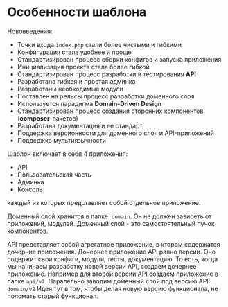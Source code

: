 Особенности шаблона
===

Нововведения:

* Точки входа `index.php` стали более чистыми и гибкими
* Конфигурация стала удобнее и проще
* Стандартизирован процесс сборки конфигов и запуска приложения
* Инициализация проекта стала более гибкой
* Стандартизирован процесс разработки и тестирования **API**
* Разработана гибкая и простая админка
* Разработаны необходимые модули
* Поставлен на рельсы процесс разработки доменного слоя
* Используется парадигма **Domain-Driven Design**
* Стандартизирован процесс создания сторонних компонентов (**composer**-пакетов)
* Разработана документация и ее стандарт
* Поддержка версионности для доменного слоя и API-приложений
* Поддержка мультиязычности

Шаблон включает в себя 4 приложения:

* API
* Пользовательская часть
* Админка
* Консоль

каждый из которых представляет собой отдельное приложение.

Доменный слой хранится в папке: `domain`.
Он не должен зависеть от приложений, модулей.
Доменный слой - это самостоятельный пучок компонентов.

API представляет собой агрегатное приложение, в ктором содержатся дочерние приложения.
Дочернее приложение API равно версии. 
Оно содержит свои конфиги, модули, тесты, документацию.
То есть, когда мы начинаем разработку новой версии API,
создаем дочернее приложение.
Например для второй версии API создаем приложение в папке `api/v2`.
Паралельно заводим доменный слой под версию API: `domain/v2`
Идея тут в том, чтобы делая новую версию функционала, не поломать старый функционал.
